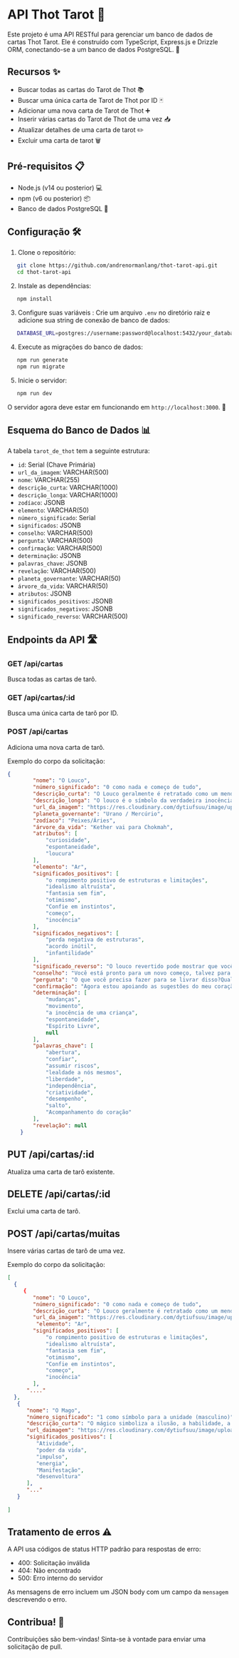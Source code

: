 # API Thot Tarot 🔮

Este projeto é uma API RESTful para gerenciar um banco de dados de cartas Thot Tarot. Ele é construído com TypeScript, Express.js e Drizzle ORM, conectando-se a um banco de dados PostgreSQL. 🚀

## Recursos ✨

- Buscar todas as cartas do Tarot de Thot 📚
- Buscar uma única carta de Tarot de Thot por ID 🃏
- Adicionar uma nova carta de Tarot de Thot ➕
- Inserir várias cartas do Tarot de Thot de uma vez 📥
- Atualizar detalhes de uma carta de tarot ✏️
- Excluir uma carta de tarot 🗑️

## Pré-requisitos 📋

- Node.js (v14 ou posterior) 💻
- npm (v6 ou posterior) 📦
- Banco de dados PostgreSQL 🐘

## Configuração 🛠️

1. Clone o repositório:

```bash
   git clone https://github.com/andrenormanlang/thot-tarot-api.git
   cd thot-tarot-api
   ```

2. Instale as dependências:

```bash
   npm install
   ```

3. Configure suas variáveis :
Crie um arquivo `.env` no diretório raiz e adicione sua string de conexão de banco de dados:

```bash
   DATABASE_URL=postgres://username:password@localhost:5432/your_database
```

4. Execute as migrações do banco de dados:

```bash
   npm run generate
   npm run migrate
   ```

5. Inicie o servidor:

```bash
   npm run dev
   ```

O servidor agora deve estar em funcionando em `http://localhost:3000`. 🎉

## Esquema do Banco de Dados 📊

A tabela `tarot_de_thot` tem a seguinte estrutura:

- `id`: Serial (Chave Primária)
- `url_da_imagem`: VARCHAR(500)
- `nome`: VARCHAR(255)
- `descrição_curta`: VARCHAR(1000)
- `descrição_longa`: VARCHAR(1000)
- `zodíaco`: JSONB
- `elemento`: VARCHAR(50)
- `número_significado`: Serial
- `significados`: JSONB
- `conselho`: VARCHAR(500)
- `pergunta`: VARCHAR(500)
- `confirmação`: VARCHAR(500)
- `determinação`: JSONB
- `palavras_chave`: JSONB
- `revelação`: VARCHAR(500)
- `planeta_governante`: VARCHAR(50)
- `árvore_da_vida`: VARCHAR(50)
- `atributos`: JSONB
- `significados_positivos`: JSONB
- `significados_negativos`: JSONB
- `significado_reverso`: VARCHAR(500)

## Endpoints da API 🛣️

### GET /api/cartas

Busca todas as cartas de tarô.

### GET /api/cartas/:id

Busca uma única carta de tarô por ID.

### POST /api/cartas

Adiciona uma nova carta de tarô.

Exemplo do corpo da solicitação:

```json
{
        "nome": "O Louco",
        "número_significado": "0 como nada e começo de tudo",
        "descrição_curta": "O Louco geralmente é retratado como um mendigo ou um vagabundo, usa roupas e meias irregulares sem sapatos, e carrega um graveto nas costas. Ele simboliza a verdadeira inocência, um estado perfeito de alegria e liberdade, o sentimento seguro de ser um com o espírito da vida a qualquer momento.",
        "descrição_longa": "O louco é o símbolo da verdadeira inocência, um estado perfeito de alegria e liberdade, a sensação de ser um com o espírito da vida, a qualquer momento. O louco tem o número 0, para alguém pronto para ir em qualquer direção, aberto para todas as possibilidades.Ele não pertence a algum lugar, não tem passado, mas um futuro infinito.Cada momento é um novo começo.Nas letras árabes, o 0 tem a forma de um ovo, o símbolo da origem da vida.O louco é a mudança, o movimento e a prontidão para pular para a vida, sem cuidados nunca.O louco não conhece a diferença entre possibilidade e realidade, o zero significa uma total falta de esperança e medo, o louco suspeita e não planeja nada.Ele reage diretamente à situação atual, nada é calculado, nada está oculto. Na maioria dos baralhos, o louco é mostrado com um animal, como um símbolo da natureza, a alma animal em perfeita harmonia com o espírito que apenas segue seus instintos.O louco é coragem, otimismo e crença na vida e em si mesmo.Quando os tempos são difíceis e sofremos a pressão de 'ser razoável' ou negar nossos instintos, o que nos lembra que nossa pessoa interior sabe melhor o que fazer. Em seu aspecto negativo, o cartão pode dizer que suas qualidades estão bloqueadas ou revertidas.Irresponsabilidade, projetos loucos, imprudência - o humano descuidado que se cobre com alguma loucura artificial, por desconfiar de seus instintos e temer parada e silêncio. Além disso, confie em seus instintos",
        "url_da_imagem": "https://res.cloudinary.com/dytiufsuu/image/upload/v1724869722/thot_tarot/00-The_Fool_fkip0b.jpg",
        "planeta_governante": "Urano / Mercúrio",
        "zodíaco": "Peixes/Áries",
        "árvore_da_vida": "Kether vai para Chokmah",
        "atributos": [
            "curiosidade",
            "espontaneidade",
            "loucura"
        ],
        "elemento": "Ar",
        "significados_positivos": [
            "o rompimento positivo de estruturas e limitações",
            "idealismo altruísta",
            "fantasia sem fim",
            "otimismo",
            "Confie em instintos",
            "começo",
            "inocência"
        ],
        "significados_negativos": [
            "perda negativa de estruturas",
            "acordo inútil",
            "infantilidade"
        ],
        "significado_reverso": "O louco revertido pode mostrar que você está assumindo muitos riscos e satisfeito de forma imprudente.Na sua tentativa de viver 'no momento' e ser espontâneo e aventureiro, você pode fazê-lo em total desrespeito às consequências de suas ações e se envolver em atividades que coloca você e outras pessoas em risco.Olhe para o quadro geral e considere como você pode manter o espírito livre do louco sem deficiências os outros.",
        "conselho": "Você está pronto para um novo começo, talvez para uma mudança de qualidade.Deixe -se ir, faça uma pausa, mesmo que o medo tente segurá -lo de novo e de novo.Confie na voz do seu coração.",
        "pergunta": "O que você precisa fazer para se livrar disso?Qual é o papel do 'tigre do medo' em sua vida?Como você imagina o salto ousado para algo novo?Onde está seu coração chamado?",
        "confirmação": "Agora estou apoiando as sugestões do meu coração. Estou aberto e vou para onde você pode me levar.",
        "determinação": [
            "mudanças",
            "movimento",
            "a inocência de uma criança",
            "espontaneidade",
            "Espírito Livre",
            null
        ],
        "palavras_chave": [
            "abertura",
            "confiar",
            "assumir riscos",
            "lealdade a nós mesmos",
            "liberdade",
            "independência",
            "criatividade",
            "desempenho",
            "salto",
            "Acompanhamento do coração"
        ],
        "revelação": null
    }
```

## PUT /api/cartas/:id

Atualiza uma carta de tarô existente.

## DELETE /api/cartas/:id

Exclui uma carta de tarô.

## POST /api/cartas/muitas

Insere várias cartas de tarô de uma vez.

Exemplo do corpo da solicitação:

```json
[
  {
     {
        "nome": "O Louco",
        "número_significado": "0 como nada e começo de tudo",
        "descrição_curta": "O Louco geralmente é retratado como um mendigo ou um vagabundo, usa roupas e meias irregulares sem sapatos, e carrega um graveto nas costas. Ele simboliza a verdadeira inocência, um estado perfeito de alegria e liberdade, o sentimento seguro de ser um com o espírito da vida a qualquer momento.",
        "url_da_imagem": "https://res.cloudinary.com/dytiufsuu/image/upload/v1724869722/thot_tarot/00-The_Fool_fkip0b.jpg",
         "elemento": "Ar",
        "significados_positivos": [
            "o rompimento positivo de estruturas e limitações",
            "idealismo altruísta",
            "fantasia sem fim",
            "otimismo",
            "Confie em instintos",
            "começo",
            "inocência"
        ],
      "...."
  },
   {
      "nome": "O Mago",
      "número_significado": "1 como símbolo para a unidade (masculino)",
      "descrição_curta": "O mágico simboliza a ilusão, a habilidade, a autoconsciência e um estilo de vida ativo.",      
      "url_daimagem": "https://res.cloudinary.com/dytiufsuu/image/upload/v1724869725/thot_tarot/01-TheMagus_iud8e8.jpg",        
      "significados_positivos": [
         "Atividade",
         "poder da vida",
         "impulso",
         "energia",
         "Manifestação",
         "desenvoltura"
      ],
      "..."       
   }
  
]
```

## Tratamento de erros ⚠️

A API usa códigos de status HTTP padrão para respostas de erro:

- 400: Solicitação inválida
- 404: Não encontrado
- 500: Erro interno do servidor

As mensagens de erro incluem um JSON body com um campo da `mensagem` descrevendo o erro.

## Contribua! 🤝

Contribuições são bem-vindas! Sinta-se à vontade para enviar uma solicitação de pull.
